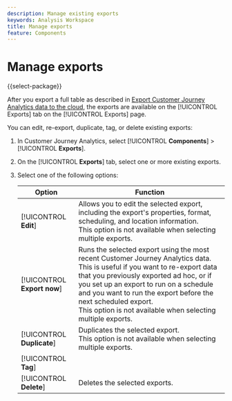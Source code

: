 ```yaml
---
description: Manage existing exports
keywords: Analysis Workspace
title: Manage exports
feature: Components
---
```

# Manage exports

{{select-package}}

After you export a full table as described in [Export Customer Journey Analytics data to the cloud](/help/analysis-workspace/export/export-cloud.md), the exports are available on the [!UICONTROL Exports] tab on the [!UICONTROL Exports] page. 

You can edit, re-export, duplicate, tag, or delete existing exports:

1. In Customer Journey Analytics, select [!UICONTROL **Components**] > [!UICONTROL **Exports**].

1. On the [!UICONTROL **Exports**] tab, select one or more existing exports.

   <!-- add screenshot? -->

1. Select one of the following options:

   |Option | Function | 
   |---------|----------|
   | [!UICONTROL **Edit**] | Allows you to edit the selected export, including the export's properties, format, scheduling, and location information. </br>This option is not available when selecting multiple exports. | 
   | [!UICONTROL **Export now**] | Runs the selected export using the most recent Customer Journey Analytics data. This is useful if you want to re-export data that you previously exported ad hoc, or if you set up an export to run on a schedule and you want to run the export before the next scheduled export. </br>This option is not available when selecting multiple exports. | 
   | [!UICONTROL **Duplicate**] | Duplicates the selected export. </br>This option is not available when selecting multiple exports. | 
   | [!UICONTROL **Tag**] |  |  
   | [!UICONTROL **Delete**] | Deletes the selected exports. | 